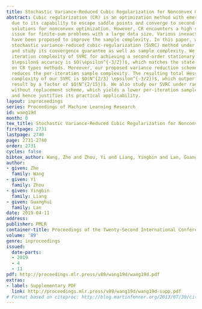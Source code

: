 ```yaml
---
title: Stochastic Variance-Reduced Cubic Regularization for Nonconvex Optimization
abstract: Cubic regularization (CR) is an optimization method with emerging popularity
  due to its capability to escape saddle points and converge to second-order stationary
  solutions for nonconvex optimization. However, CR encounters a high sample complexity
  issue for finite-sum problems with a large data size. Various inexact variants of  CR
  have been proposed to improve the sample complexity. In this paper, we propose a
  stochastic variance-reduced cubic-regularization (SVRC) method under random sampling,
  and study its convergence guarantee as well as sample complexity. We show that the
  iteration complexity of SVRC for achieving a second-order stationary solution within
  $\epsilon$ accuracy is $O(\epsilon^{-3/2})$, which matches the state-of-art result
  on CR types methods. Moreover, our proposed variance reduction scheme significantly
  reduces the per-iteration sample complexity. The resulting total Hessian sample
  complexity of our SVRC is $O(N^{2/3} \epsilon^{-3/2})$, which outperforms the state-of-art
  result by a factor of $O(N^{2/15})$. We also study our SVRC under random sampling
  without replacement scheme, which yields a lower per-iteration sample complexity,
  and hence justifies its practical applicability.
layout: inproceedings
series: Proceedings of Machine Learning Research
id: wang19d
month: 0
tex_title: Stochastic Variance-Reduced Cubic Regularization for Nonconvex Optimization
firstpage: 2731
lastpage: 2740
page: 2731-2740
order: 2731
cycles: false
bibtex_author: Wang, Zhe and Zhou, Yi and Liang, Yingbin and Lan, Guanghui
author:
- given: Zhe
  family: Wang
- given: Yi
  family: Zhou
- given: Yingbin
  family: Liang
- given: Guanghui
  family: Lan
date: 2019-04-11
address: 
publisher: PMLR
container-title: Proceedings of the Twenty-Second International Conference on Artificial Intelligence and Statistics
volume: '89'
genre: inproceedings
issued:
  date-parts:
  - 2019
  - 4
  - 11
pdf: http://proceedings.mlr.press/v89/wang19d/wang19d.pdf
extras:
- label: Supplementary PDF
  link: http://proceedings.mlr.press/v89/wang19d/wang19d-supp.pdf
# Format based on citeproc: http://blog.martinfenner.org/2013/07/30/citeproc-yaml-for-bibliographies/
---
```

